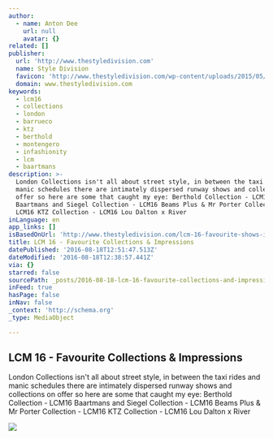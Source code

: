 ```yaml
---
author:
  - name: Anton Dee
    url: null
    avatar: {}
related: []
publisher:
  url: 'http://www.thestyledivision.com'
  name: Style Division
  favicon: 'http://www.thestyledivision.com/wp-content/uploads/2015/05/favicon2-copy.png'
  domain: www.thestyledivision.com
keywords:
  - lcm16
  - collections
  - london
  - barrueco
  - ktz
  - berthold
  - montengero
  - infashionity
  - lcm
  - baartmans
description: >-
  London Collections isn't all about street style, in between the taxi rides and
  manic schedules there are intimately dispersed runway shows and collections on
  offer so here are some that caught my eye: Berthold Collection - LCM16
  Baartmans and Siegel Collection - LCM16 Beams Plus & Mr Porter Collection -
  LCM16 KTZ Collection - LCM16 Lou Dalton x River
inLanguage: en
app_links: []
isBasedOnUrl: 'http://www.thestyledivision.com/lcm-16-favourite-shows-impressions'
title: LCM 16 - Favourite Collections & Impressions
datePublished: '2016-08-18T12:51:47.513Z'
dateModified: '2016-08-18T12:38:57.441Z'
via: {}
starred: false
sourcePath: _posts/2016-08-18-lcm-16-favourite-collections-and-impressions.md
inFeed: true
hasPage: false
inNav: false
_context: 'http://schema.org'
_type: MediaObject

---
```

<article style=""><h1>LCM 16 - Favourite Collections &amp; Impressions</h1><p>London Collections isn't all about street style, in between the taxi rides and manic schedules there are intimately dispersed runway shows and collections on offer so here are some that caught my eye: Berthold Collection - LCM16 Baartmans and Siegel Collection - LCM16 Beams Plus &amp; Mr Porter Collection - LCM16 KTZ Collection - LCM16 Lou Dalton x River</p><img src="http://www.thestyledivision.com/wp-content/uploads/2016/01/london-collections-men-shows-16-lcm-19.jpg" /></article>